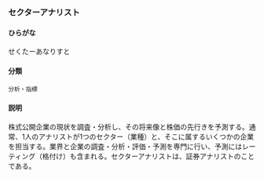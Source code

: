 <div style="display:none;">

## [あ行](securities-terms?id=あ行)
## [か行](securities-terms?id=か行)
## [さ行](securities-terms?id=さ行)

</div>

### セクターアナリスト

#### ひらがな

せくたーあなりすと

#### 分類

`分析・指標`

#### 説明

株式公開企業の現状を調査・分析し、その将来像と株価の先行きを予測する。通常、1人のアナリストが1つのセクター（業種）と、そこに属するいくつかの企業を担当する。業界と企業の調査・分析・評価・予測を専門に行い、予測にはレーティング（格付け）も含まれる。セクターアナリストは、証券アナリストのことである。

<div style="display:none;">

## [た行](securities-terms?id=た行)
## [な行](securities-terms?id=な行)
## [は行](securities-terms?id=は行)
## [ま行](securities-terms?id=ま行)
## [や行](securities-terms?id=や行)
## [ら行](securities-terms?id=ら行)
## [わ行](securities-terms?id=わ行)
## [英数字・記号](securities-terms?id=英数字・記号)

</div>

